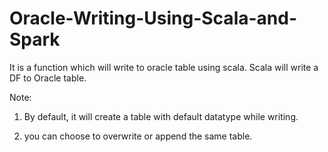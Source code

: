 # Oracle-Writing-Using-Scala-and-Spark

It is a function which will write to oracle table using scala.
Scala will write a DF to Oracle table.

Note: 
1. By default, it will create a  table with default datatype while writing.

2. you can choose to overwrite or append the same table.


